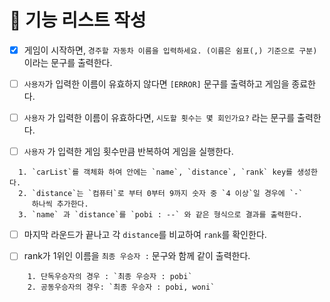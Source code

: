 # 📝 기능 리스트 작성

- [x] 게임이 시작하면,
      `경주할 자동차 이름을 입력하세요. (이름은 쉼표(,) 기준으로 구분)` 이라는
      문구를 출력한다.

- [ ] `사용자`가 입력한 이름이 유효하지 않다면 `[ERROR]` 문구를 출력하고 게임을
      종료한다.

- [ ] `사용자` 가 입력한 이름이 유효하다면, `시도할 횟수는 몇 회인가요?` 라는
      문구를 출력한다.

- [ ] `사용자` 가 입력한 게임 횟수만큼 반복하여 게임을 실행한다.

```
  1. `carList`를 객체화 하여 안에는 `name`, `distance`, `rank` key를 생성한다.
  2. `distance`는 `컴퓨터`로 부터 0부터 9까지 숫자 중 `4 이상`일 경우에 `-`
     하나씩 추가한다.
  3. `name` 과 `distance`를 `pobi : --` 와 같은 형식으로 결과를 출력한다.
```

- [ ] 마지막 라운드가 끝나고 각 `distance`를 비교하여 `rank`를 확인한다.

- [ ] rank가 1위인 이름을 `최종 우승자 :` 문구와 함께 같이 출력한다.

```
    1. 단독우승자의 경우 : `최종 우승자 : pobi`
    2. 공동우승자의 경우: `최종 우승자 : pobi, woni`
```
